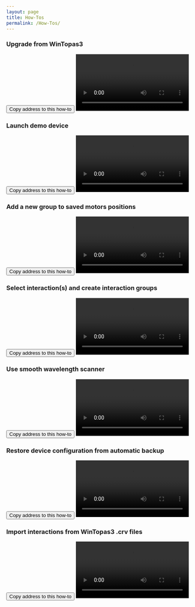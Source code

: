 ```yaml
---
layout: page
title: How-Tos
permalink: /How-Tos/
---
```


<h3>Upgrade from WinTopas3</h3>

<a name="Vid007"></a> 
<button class="btn" data-clipboard-text="{{site.fullUrl}}{{page.url}}#Vid007">
    Copy address to this how-to
</button>
<video  controls="controls">
<source src="https://www.dropbox.com/s/tzppwuu2ad4g9hl/HowToConvertFromTopas3.mp4?dl=1" type="video/mp4" />
</video>





<h3>Launch demo device</h3>

<a name="Vid003"></a>
<button class="btn" data-clipboard-text="{{site.fullUrl}}{{page.url}}#Vid003">
    Copy address to this how-to
</button>
<video  controls="controls">
<source src="https://www.dropbox.com/s/6vu8z20e4edck2z/HowToLaunchDemoDevice.mp4?dl=1" type="video/mp4" />
</video>

<h3> Add a new group to saved motors positions </h3>
<a name="Vid001"></a> 
<button class="btn" data-clipboard-text="{{site.fullUrl}}{{page.url}}#Vid001">
    Copy address to this how-to
</button>
<video  controls="controls">
<source src="https://www.dropbox.com/s/p508z5y9igo2t00/HowToAddNewSavedMotorPositonsGroup.mp4?dl=1" type="video/mp4" />
</video>


### Select interaction(s) and create interaction groups

 <a name="Vid002"></a>
<button class="btn" data-clipboard-text="{{site.fullUrl}}{{page.url}}#Vid002">
    Copy address to this how-to
</button>
<video  controls="controls">
<source src="https://www.dropbox.com/s/bnp6vpj8gwrdqgw/HowToSelectInteractionAndCreateGroups.mp4?dl=1" type="video/mp4" />
</video>



### Use smooth wavelength scanner
<a name="Vid004"></a>
<button class="btn" data-clipboard-text="{{site.fullUrl}}{{page.url}}#Vid004">
    Copy address to this how-to
</button>
<video  controls="controls">
<source src="https://www.dropbox.com/s/2dfh3g3cn7zvqs1/HowToUserSmoothScanner.mp4?dl=1" type="video/mp4" />
</video>



### Restore device configuration from automatic backup
<a name="Vid005"></a>
<button class="btn" data-clipboard-text="{{site.fullUrl}}{{page.url}}#Vid005">
    Copy address to this how-to
</button>
<video  controls="controls">
<source src="https://www.dropbox.com/s/xzhtcxamekumbqi/HowToRestoreConfiguration.mp4?dl=1" type="video/mp4" />
</video>



### Import interactions from WinTopas3 .crv files
<a name="Vid006"></a>
<button class="btn" data-clipboard-text="{{site.fullUrl}}{{page.url}}#Vid006">
    Copy address to this how-to
</button>
<video  controls="controls">
<source src="https://www.dropbox.com/s/eozo04hnlrgotue/HowToImportCalibrationFromWinTopas3CRVFiles.mp4?dl=1" type="video/mp4" />
</video>


